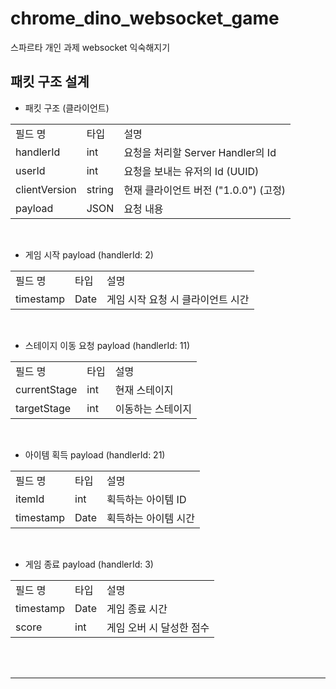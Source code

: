 # chrome_dino_websocket_game
 스파르타 개인 과제 websocket 익숙해지기


## 패킷 구조 설계

- 패킷 구조 (클라이언트)
<table>
<tr>
<td>필드 명</td>
<td>타입</td>
<td>설명</td>
</tr>

<tr>
<td>handlerId</td>
<td>int</td>
<td>요청을 처리할 Server Handler의 Id</td>
</tr>

<tr>
<td>userId</td>
<td>int</td>
<td>요청을 보내는 유저의 Id (UUID)</td>
</tr>

<tr>
<td>clientVersion</td>
<td>string</td>
<td>현재 클라이언트 버전 ("1.0.0") (고정)</td>
</tr>

<tr>
<td>payload</td>
<td>JSON</td>
<td>요청 내용</td>
</tr>
</table>

<br>

- 게임 시작 payload (handlerId: 2)
<table>
<tr>
<td>필드 명</td>
<td>타입</td>
<td>설명</td>
</tr>

<tr>
<td>timestamp</td>
<td>Date</td>
<td>게임 시작 요청 시 클라이언트 시간</td>
</tr>
</table>

<br>

- 스테이지 이동 요청 payload (handlerId: 11)
<table>
<tr>
<td>필드 명</td>
<td>타입</td>
<td>설명</td>
</tr>

<tr>
<td>currentStage</td>
<td>int</td>
<td>현재 스테이지</td>
</tr>

<tr>
<td>targetStage</td>
<td>int</td>
<td>이동하는 스테이지</td>
</tr>
</table>

<br>

- 아이템 획득 payload (handlerId: 21)

<table>
<tr>
<td>필드 명</td>
<td>타입</td>
<td>설명</td>
</tr>

<tr>
<td>itemId</td>
<td>int</td>
<td>획득하는 아이템 ID</td>
</tr>

<tr>
<td>timestamp</td>
<td>Date</td>
<td>획득하는 아이템 시간</td>
</tr>
</table>

<br>

- 게임 종료 payload (handlerId: 3)

<table>
<tr>
<td>필드 명</td>
<td>타입</td>
<td>설명</td>
</tr>

<tr>
<td>timestamp</td>
<td>Date</td>
<td>게임 종료 시간</td>
</tr>

<tr>
<td>score</td>
<td>int</td>
<td>게임 오버 시 달성한 점수</td>
</tr>
</table>

<br>
<br>

---

<br>
<br>


